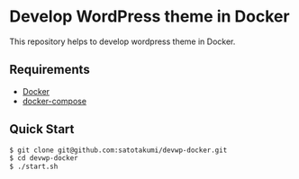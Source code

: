 # Develop WordPress theme in Docker

This repository helps to develop wordpress theme in Docker.

## Requirements

* [Docker](https://www.docker.com/)
* [docker-compose](https://docs.docker.com/compose/)

## Quick Start

```bash
$ git clone git@github.com:satotakumi/devwp-docker.git
$ cd devwp-docker
$ ./start.sh
```
